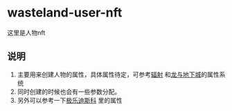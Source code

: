 # wasteland-user-nft
这里是人物nft

## 说明
1. 主要用来创建人物的属性，具体属性待定，可参考[辐射](https://zh.wikipedia.org/wiki/%E7%95%B0%E5%A1%B5%E9%A4%98%E7%94%9F%E7%B3%BB%E5%88%97) 和[龙与地下城](https://zh.wikipedia.org/wiki/%E9%BE%99%E4%B8%8E%E5%9C%B0%E4%B8%8B%E5%9F%8E)的属性系统
2. 同时创建的时候也会有一些参数分配。
3. 另外可以参考一下[极乐迪斯科](https://zh.wikipedia.org/wiki/%E6%A5%B5%E6%A8%82%E8%BF%AA%E6%96%AF%E7%A7%91) 里的属性

